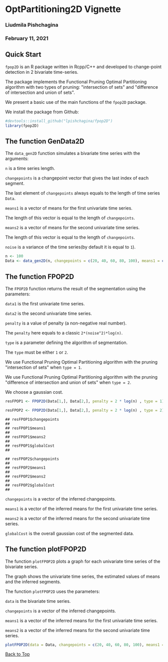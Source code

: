 
<a id="top"></a>
#  OptPartitioning2D Vignette
### Liudmila Pishchagina
### February 11, 2021

## Quick Start

`fpop2D` is an R package written in Rcpp/C++ and developed to change-point detection in 2 bivariate time-series.

The package implements the Functional Pruning Optimal Partitioning algorithm with two types of pruning: "intersection of sets" and "difference of intersection and union of sets". 


We present a basic use of the main functions of the `fpop2D` package. 

We install the package from Github:

```r
#devtools::install_github("lpishchagina/fpop2D")
library(fpop2D)
```

## The function GenData2D

The `data_gen2D` function simulates a bivariate time series with the arguments:

`n`  is a time series length.

`changepoints` is a changepoint vector that gives the last index of each segment.

The last element of `changepoints` always equals to the length of time series `Data`.

`means1` is a vector of means for the first univariate time series.

The length of this vector is equal to the length of `changepoints`.

`means2` is a vector of means for the second univariate time series.

The length of this vector is equal to the length of `changepoints`.

`noise` is a variance of the time series(by default it is equal to `1`).



```r
n <- 100
Data <- data_gen2D(n, changepoints = c(20, 40, 60, 80, 100), means1 = c(0, 1, 0, 1, 0), means2 = c(1, 2, 3, 4, 5), noise = 1)
```
## The function FPOP2D

The `FPOP2D` function returns the result of the segmentation using the parameters:

`data1` is the first univariate time series.

`data2` is the second univariate time series.

`penalty` is a value of penalty (a non-negative real number).

The `penalty` here equals to a classic `2*(noise^2)*log(n)`. 

`type` is a parameter defining the algorithm of segmentation.

The `type` must be either `1` or `2`.

We use Functional Pruning Optimal Partitioning algorithm with the pruning "intersection of sets" when `type = 1`.
 
We use Functional Pruning Optimal Partitioning algorithm with the pruning "difference of intersection and union of sets" when `type = 2`.

We choose a gaussian cost.

```r
resFPOP1 <- FPOP2D(Data[1,], Data[2,], penalty = 2 * log(n) , type = 1)

resFPOP2 <- FPOP2D(Data[1,], Data[2,], penalty = 2 * log(n) , type = 2)
```

```
## resFPOP1$changepoints
## 
## resFPOP1$means1
## 
## resFPOP1$means2
##
## resFPOP1$globalCost
##
```

```
## resFPOP2$changepoints
## 
## resFPOP2$means1
## 
## resFPOP2$means2
##
## resFPOP2$globalCost
##
```

`changepoints` is a  vector of the inferred changepoints.

`means1`  is a vector of the inferred means for the first univariate time series. 

`means2`  is a vector of the inferred means for the second univariate time series. 
  
`globalCost` is the overall gaussian cost of the segmented data. 

## The function plotFPOP2D

The function `plotFPOP2D` plots a graph for each univariate time series of the bivariate series.

The graph shows the univariate time series, the estimated values of means and the inferred segments. 

The function `plotFPOP2D` uses the parameters:

`data` is the bivariate time series.

`changepoints` is a  vector of the inferred changepoints.

`means1`  is a vector of the inferred means for the first univariate time series. 

`means2`  is a vector of the inferred means for the second univariate time series.

```r
plotFPOP2D(data = Data, changepoints = c(20, 40, 60, 80, 100), means1 = c(0, 1, 0, 1, 0), means2 = c(1, 2, 3, 4, 5))
```
[Back to Top](#top)